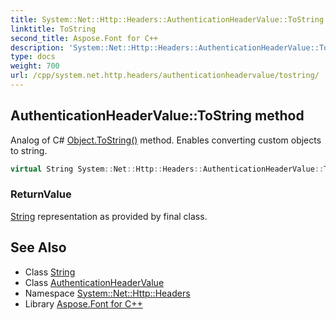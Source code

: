 ```yaml
---
title: System::Net::Http::Headers::AuthenticationHeaderValue::ToString method
linktitle: ToString
second_title: Aspose.Font for C++
description: 'System::Net::Http::Headers::AuthenticationHeaderValue::ToString method. Analog of C# Object.ToString() method. Enables converting custom objects to string in C++.'
type: docs
weight: 700
url: /cpp/system.net.http.headers/authenticationheadervalue/tostring/
---
```

## AuthenticationHeaderValue::ToString method


Analog of C# [Object.ToString()](../../../system/object/tostring/) method. Enables converting custom objects to string.

```cpp
virtual String System::Net::Http::Headers::AuthenticationHeaderValue::ToString() const override
```


### ReturnValue

[String](../../../system/string/) representation as provided by final class.

## See Also

* Class [String](../../../system/string/)
* Class [AuthenticationHeaderValue](../)
* Namespace [System::Net::Http::Headers](../../)
* Library [Aspose.Font for C++](../../../)
